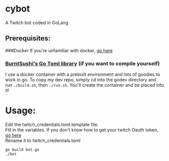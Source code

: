 # cybot
A Twitch bot coded in GoLang

## Prerequisites:

###Docker 
If you're unfamiliar with docker, [go here](https://docs.docker.com/engine/installation/)

### [BurntSushi's Go Toml library](https://github.com/BurntSushi/toml/) (if you want to compile yourself)


I use a docker container with a prebuilt environment and lots of goodies to work in go.
To copy my dev repo, simply cd into the godev directory and run `./build.sh`, then `./run.sh`.
You'll create the container and be placed into it!

# Usage:

Edit the twitch_credentials.toml.template file.  
Fill in the variables. If you don't know how to get your twitch Oauth token, [go here](http://www.twitchapps.com/tmi/)  
Rename it to twitch_credentials.toml  

`go build bot.go`  
`./bot`  

